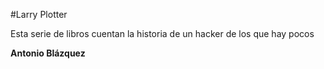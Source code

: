 #Larry Plotter

Esta serie de libros cuentan la historia de un hacker de los que hay pocos

**Antonio Blázquez**